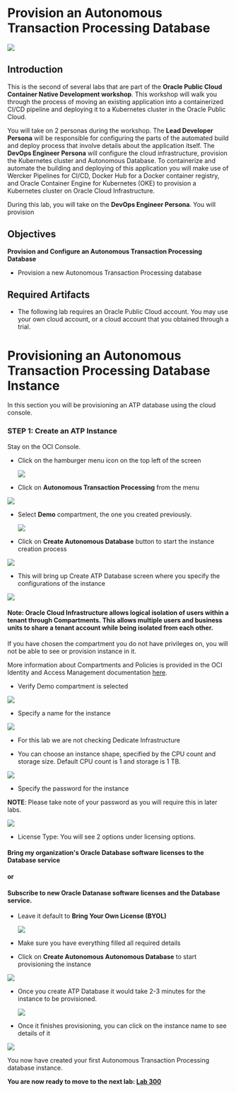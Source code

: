 # Provision an Autonomous Transaction Processing Database

![](images/200/header200.png)

## Introduction

This is the second of several labs that are part of the **Oracle Public Cloud Container Native Development workshop**. This workshop will walk you through the process of moving an existing application into a containerized CI/CD pipeline and deploying it to a Kubernetes cluster in the Oracle Public Cloud.

You will take on 2 personas during the workshop. The **Lead Developer Persona** will be responsible for configuring the parts of the automated build and deploy process that involve details about the application itself. The **DevOps Engineer Persona** will configure the cloud infrastructure, provision the Kubernetes cluster and Autonomous Database. To containerize and automate the building and deploying of this application you will make use of Wercker Pipelines for CI/CD, Docker Hub for a Docker container registry, and Oracle Container Engine for Kubernetes (OKE) to provision a Kubernetes cluster on Oracle Cloud Infrastructure.

During this lab, you will take on the **DevOps Engineer Persona**. You will provision

## Objectives

**Provision and Configure an Autonomous Transaction Processing Database**

- Provision a new Autonomous Transaction Processing database

## Required Artifacts

- The following lab requires an Oracle Public Cloud account. You may use your own cloud account, or a cloud account that you obtained through a trial.

# Provisioning an Autonomous Transaction Processing Database Instance

In this section you will be provisioning an ATP database using the cloud console.



### **STEP 1: Create an ATP Instance**

Stay on the OCI Console.

- Click on the hamburger menu icon on the top left of the screen

  ![](./images/200/1.png)

-  Click on **Autonomous Transaction Processing** from the menu

  ![](./images/200/2.png)

- Select **Demo** compartment, the one you created previously.

  ![](./images/200/3.png)

-  Click on **Create Autonomous Database** button to start the instance creation process

  ![](./images/200/4.png)

-  This will bring up Create ATP Database screen where you specify the configurations of the instance

  ![](./images/200/5.png)


#### Note: Oracle Cloud Infrastructure allows logical isolation of users within a tenant through Compartments. This allows multiple users and business units to share a tenant account while being isolated from each other.

If you have chosen the compartment you do not have privileges on, you will not be able to see or provision instance in it.

More information about Compartments and Policies is provided in the OCI Identity and Access Management documentation [here](https://docs.cloud.oracle.com/iaas/Content/Identity/Tasks/managingcompartments.htm?tocpath=Services%7CIAM%7C_____13).

-  Verify Demo compartment is selected

  ![](./images/200/6.png)

-  Specify a name for the instance

  ![](./images/200/7.png)

- For this lab we are not checking Dedicate Infrastructure

-  You can choose an instance shape, specified by the CPU count and storage size. Default CPU count is 1 and storage is 1 TB.

  ![](./images/200/8.png)

-  Specify the password for the instance

**NOTE**: Please take note of your password as you will require this in later labs.

![](./images/200/9.png)

- License Type: You will see 2 options under licensing options.

#### Bring my organization's Oracle Database software licenses to the Database service

#### or

#### Subscribe to new Oracle Datanase software licenses and the Database service.

- Leave it default to **Bring Your Own License (BYOL)**

  ![](./images/200/10.png)


- Make sure you have everything filled all required details

-  Click on **Create Autonomous Autonomous Database** to start provisioning the instance

  ![](./images/200/11.png)

- Once you create ATP Database it would take 2-3 minutes for the instance to be provisioned.

  ![](./images/200/12.png)

-  Once it finishes provisioning, you can click on the instance name to see details of it

  ![](./images/200/13.png)

You now have created your first Autonomous Transaction Processing database instance.



**You are now ready to move to the next lab: [Lab 300](LabGuide300.md)**
